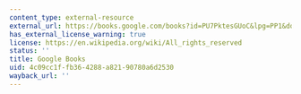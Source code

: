```yaml
---
content_type: external-resource
external_url: https://books.google.com/books?id=PU7PktesGUoC&lpg=PP1&dq=mumford%20technics&pg=PA9#v=onepage&q=mumford%20technics&f=false
has_external_license_warning: true
license: https://en.wikipedia.org/wiki/All_rights_reserved
status: ''
title: Google Books
uid: 4c09cc1f-fb36-4288-a821-90780a6d2530
wayback_url: ''
---
```

